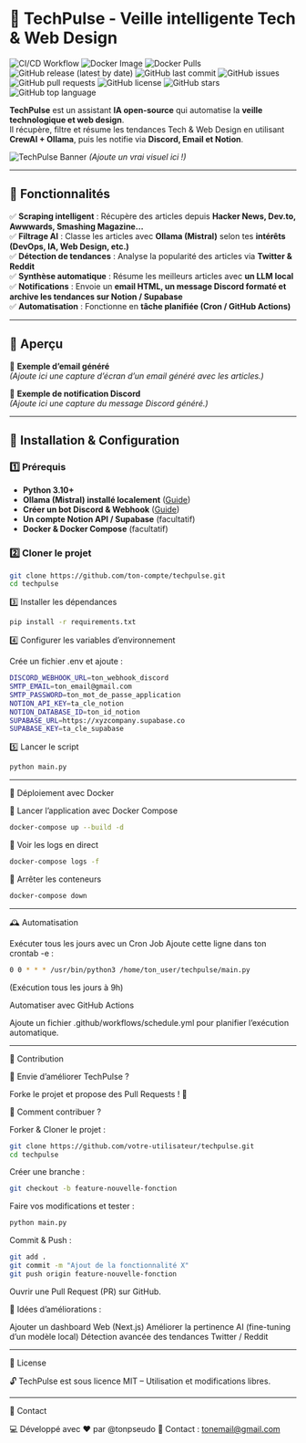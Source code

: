# 🚀 TechPulse - Veille intelligente Tech & Web Design  

![CI/CD Workflow](https://github.com/ton-compte/techpulse/actions/workflows/ci-cd.yml/badge.svg)
![Docker Image](https://img.shields.io/badge/Docker-GHCR-blue?logo=docker)
![Docker Pulls](https://img.shields.io/docker/pulls/ton-compte/techpulse)
![GitHub release (latest by date)](https://img.shields.io/github/v/release/ton-compte/techpulse)
![GitHub last commit](https://img.shields.io/github/last-commit/ton-compte/techpulse)
![GitHub issues](https://img.shields.io/github/issues/ton-compte/techpulse)
![GitHub pull requests](https://img.shields.io/github/issues-pr/ton-compte/techpulse)
![GitHub license](https://img.shields.io/github/license/ton-compte/techpulse)
![GitHub stars](https://img.shields.io/github/stars/ton-compte/techpulse?style=social)
![GitHub top language](https://img.shields.io/github/languages/top/ton-compte/techpulse)

**TechPulse** est un assistant **IA open-source** qui automatise la **veille technologique et web design**.  
Il récupère, filtre et résume les tendances Tech & Web Design en utilisant **CrewAI + Ollama**, puis les notifie via **Discord, Email et Notion**.  

![TechPulse Banner](https://user-images.githubusercontent.com/xxxx/banner.png) *(Ajoute un vrai visuel ici !)*  

---

## 📌 Fonctionnalités

✅ **Scraping intelligent** : Récupère des articles depuis **Hacker News, Dev.to, Awwwards, Smashing Magazine…**  
✅ **Filtrage AI** : Classe les articles avec **Ollama (Mistral)** selon tes **intérêts (DevOps, IA, Web Design, etc.)**  
✅ **Détection de tendances** : Analyse la popularité des articles via **Twitter & Reddit**  
✅ **Synthèse automatique** : Résume les meilleurs articles avec **un LLM local**  
✅ **Notifications** : Envoie un **email HTML, un message Discord formaté et archive les tendances sur Notion / Supabase**  
✅ **Automatisation** : Fonctionne en **tâche planifiée (Cron / GitHub Actions)**  

---

## 📸 Aperçu

📩 **Exemple d’email généré**  
*(Ajoute ici une capture d’écran d’un email généré avec les articles.)*  

💬 **Exemple de notification Discord**  
*(Ajoute ici une capture du message Discord généré.)*  

---

## 🚀 Installation & Configuration

### 1️⃣ Prérequis

- **Python 3.10+**
- **Ollama (Mistral) installé localement** ([Guide](https://ollama.ai/))
- **Créer un bot Discord & Webhook** ([Guide](https://discord.com/developers/docs/intro))
- **Un compte Notion API / Supabase** (facultatif)
- **Docker & Docker Compose** (facultatif)

### 2️⃣ Cloner le projet

```sh
git clone https://github.com/ton-compte/techpulse.git
cd techpulse
```

3️⃣ Installer les dépendances

```sh
pip install -r requirements.txt
```

4️⃣ Configurer les variables d’environnement

Crée un fichier .env et ajoute :

```sh
DISCORD_WEBHOOK_URL=ton_webhook_discord
SMTP_EMAIL=ton_email@gmail.com
SMTP_PASSWORD=ton_mot_de_passe_application
NOTION_API_KEY=ta_cle_notion
NOTION_DATABASE_ID=ton_id_notion
SUPABASE_URL=https://xyzcompany.supabase.co
SUPABASE_KEY=ta_cle_supabase
```

5️⃣ Lancer le script

```sh
python main.py
```

---

🔄 Déploiement avec Docker

📌 Lancer l’application avec Docker Compose

```sh
docker-compose up --build -d
```

📌 Voir les logs en direct

```sh
docker-compose logs -f
```

📌 Arrêter les conteneurs

```sh
docker-compose down
```

---

🕰️ Automatisation

Exécuter tous les jours avec un Cron Job
Ajoute cette ligne dans ton crontab -e :

```sh
0 0 * * * /usr/bin/python3 /home/ton_user/techpulse/main.py
```

(Exécution tous les jours à 9h)

Automatiser avec GitHub Actions

Ajoute un fichier .github/workflows/schedule.yml pour planifier l’exécution automatique.

---

📜 Contribution

🚀 Envie d’améliorer TechPulse ?

Forke le projet et propose des Pull Requests ! 🙌

🌱 Comment contribuer ?

Forker & Cloner le projet :

```sh
git clone https://github.com/votre-utilisateur/techpulse.git
cd techpulse
```

Créer une branche :

```sh
git checkout -b feature-nouvelle-fonction
```

Faire vos modifications et tester :

```sh
python main.py
```

Commit & Push :

```sh
git add .
git commit -m "Ajout de la fonctionnalité X"
git push origin feature-nouvelle-fonction
```

Ouvrir une Pull Request (PR) sur GitHub.

📌 Idées d’améliorations :

Ajouter un dashboard Web (Next.js)
Améliorer la pertinence AI (fine-tuning d’un modèle local)
Détection avancée des tendances Twitter / Reddit

---

📝 License

🔓 TechPulse est sous licence MIT – Utilisation et modifications libres.

---

💬 Contact

💻 Développé avec ❤️ par @tonpseudo
📧 Contact : tonemail@gmail.com